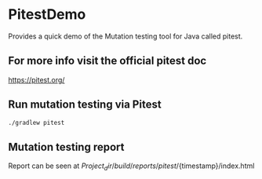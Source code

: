 # PitestDemo
Provides a quick demo of the Mutation testing tool for Java called pitest.

## For more info visit the official pitest doc
https://pitest.org/

## Run mutation testing via Pitest
```sh
./gradlew pitest
```

## Mutation testing report
Report can be seen at ${Project_dir}/build/reports/pitest/${timestamp}/index.html
